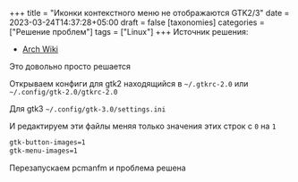 +++
title = "Иконки контекстного меню не отображаются GTK2/3"
date = 2023-03-24T14:37:28+05:00
draft = false
[taxonomies]
categories = ["Решение проблем"]
tags = ["Linux"]
+++
Источник решения:
* [Arch Wiki](https://wiki.archlinux.org/title/GTK#Button_and_menu_icons)

Это довольно просто решается

Открываем конфиги для gtk2 находящийся в `~/.gtkrc-2.0` или `~/.config/gtk-2.0/gtkrc-2.0`

Для gtk3 `~/.config/gtk-3.0/settings.ini`

И редактируем эти файлы меняя только значения этих строк с `0` на `1`
```sh
gtk-button-images=1
gtk-menu-images=1
```
Перезапускаем pcmanfm и проблема решена

